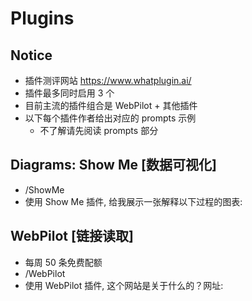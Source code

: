 # Plugins

## Notice

- 插件测评网站 https://www.whatplugin.ai/
- 插件最多同时启用 3 个
- 目前主流的插件组合是 WebPilot + 其他插件
- 以下每个插件作者给出对应的 prompts 示例
  - 不了解请先阅读 prompts 部分

## Diagrams: Show Me [数据可视化]

- /ShowMe
- 使用 Show Me 插件, 给我展示一张解释以下过程的图表:

## WebPilot [链接读取]

- 每周 50 条免费配额
- /WebPilot
- 使用 WebPilot 插件, 这个网站是关于什么的？网址:
